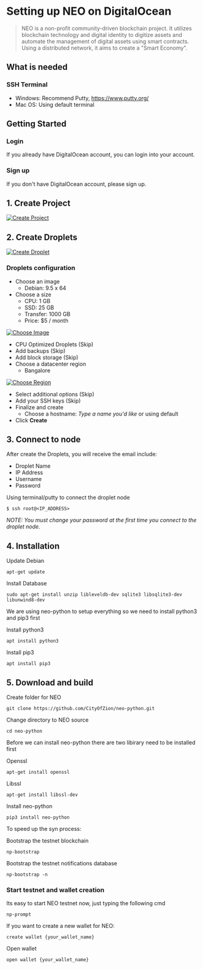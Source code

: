 # Setting up NEO on DigitalOcean

> NEO is a non-profit community-driven blockchain project. It utilizes blockchain technology and digital identity to digitize assets and automate the management of digital assets using smart contracts. Using a distributed network, it aims to create a "Smart Economy".

## What is needed

### SSH Terminal

- Windows: Recommend Putty, <https://www.putty.org/>
- Mac OS: Using default terminal

## Getting Started

### Login

If you already have DigitalOcean account, you can login into your account.

### Sign up

If you don't have DigitalOcean account, please sign up.

## 1. Create Project

[![Create Project](https://camo.githubusercontent.com/e671515f25c34e582e35c909a7349d09aeaddf82/68747470733a2f2f73332e616d617a6f6e6177732e636f6d2f6b61697a656e2d696d616765732f6769746875622f6372656174655f70726f6a6563742e706e67)](https://camo.githubusercontent.com/e671515f25c34e582e35c909a7349d09aeaddf82/68747470733a2f2f73332e616d617a6f6e6177732e636f6d2f6b61697a656e2d696d616765732f6769746875622f6372656174655f70726f6a6563742e706e67)

## 2. Create Droplets

[![Create Droplet](https://camo.githubusercontent.com/97daf57bae21be0adcc994f1c553bb255065cb66/68747470733a2f2f73332e616d617a6f6e6177732e636f6d2f6b61697a656e2d696d616765732f6769746875622f6372656174655f64726f706c65742e706e67)](https://camo.githubusercontent.com/97daf57bae21be0adcc994f1c553bb255065cb66/68747470733a2f2f73332e616d617a6f6e6177732e636f6d2f6b61697a656e2d696d616765732f6769746875622f6372656174655f64726f706c65742e706e67)

### Droplets configuration

- Choose an image
  - Debian: 9.5 x 64
- Choose a size
  - CPU: 1 GB
  - SSD: 25 GB
  - Transfer: 1000 GB
  - Price: $5 / month

[![Choose Image](https://camo.githubusercontent.com/39cfcdc79996292406879cbcf72a5f83c94ee6aa/68747470733a2f2f73332e616d617a6f6e6177732e636f6d2f6b61697a656e2d696d616765732f6769746875622f63686f6f73655f6e6b6e5f696d6167652e706e67)](https://camo.githubusercontent.com/39cfcdc79996292406879cbcf72a5f83c94ee6aa/68747470733a2f2f73332e616d617a6f6e6177732e636f6d2f6b61697a656e2d696d616765732f6769746875622f63686f6f73655f6e6b6e5f696d6167652e706e67)

- CPU Optimized Droplets (Skip)
- Add backups (Skip)
- Add block storage (Skip)
- Choose a datacenter region
  - Bangalore

[![Choose Region](https://camo.githubusercontent.com/0d436a7b70190cdab41975630dd917d627b93ea1/68747470733a2f2f73332e616d617a6f6e6177732e636f6d2f6b61697a656e2d696d616765732f6769746875622f63686f6f73655f726567696f6e2e706e67)](https://camo.githubusercontent.com/0d436a7b70190cdab41975630dd917d627b93ea1/68747470733a2f2f73332e616d617a6f6e6177732e636f6d2f6b61697a656e2d696d616765732f6769746875622f63686f6f73655f726567696f6e2e706e67)

- Select additional options (Skip)
- Add your SSH keys (Skip)
- Finalize and create
  - Choose a hostname: *Type a name you'd like* or using default
- Click **Create**

## 3. Connect to node

After create the Droplets, you will receive the email include:

- Droplet Name
- IP Address
- Username
- Password

Using terminal/putty to connect the droplet node

```
$ ssh root@<IP_ADDRESS>
```

*NOTE: You must change your password at the first time you connect to the droplet node.*

## 4. Installation

Update Debian

```
apt-get update
```

Install Database

```
sudo apt-get install unzip libleveldb-dev sqlite3 libsqlite3-dev libunwind8-dev
```

We are using neo-python to setup everything so we need to install python3 and pip3 first

Install python3

```
apt install python3 
```

Install pip3

```
apt install pip3
```



## 5. Download and build

Create folder for NEO

```
git clone https://github.com/CityOfZion/neo-python.git
```

Change directory to NEO source

```
cd neo-python
```

Before we can install neo-python there are two libirary need to be installed first

Openssl 

```
apt-get install openssl
```

 Libssl

```
apt-get install libssl-dev
```

Install neo-python

```
pip3 install neo-python
```

To speed up the syn process:

Bootstrap the testnet blockchain

```
np-bootstrap
```

Bootstrap the testnet notifications database 

```
np-bootstrap -n
```



### Start testnet and wallet creation

Its easy to start NEO testnet now, just typing the following cmd 

```
np-prompt
```

If you want to create a new wallet for NEO:

```
create wallet {your_wallet_name} 
```

Open  wallet

```
open wallet {your_wallet_name}
```

